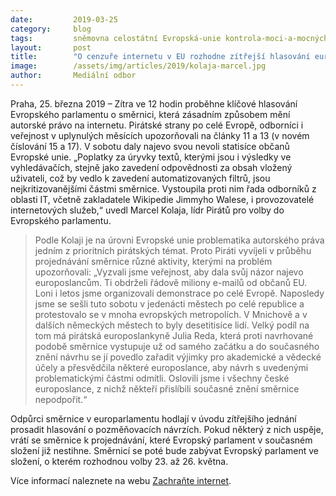 ```yaml
---
date:         2019-03-25
category:     blog
tags:         sněmovna celostátní Evropská-unie kontrola-moci-a-mocných
layout:       post
title:        "O cenzuře internetu v EU rozhodne zítřejší hlasování europarlamentu"
image:        /assets/img/articles/2019/kolaja-marcel.jpg
author:       Mediální odbor
---
```


Praha, 25. března 2019  – Zítra ve 12 hodin proběhne klíčové hlasování Evropského parlamentu o směrnici, která zásadním způsobem mění autorské právo na internetu. Pirátské strany po celé Evropě, odborníci i veřejnost v uplynulých měsících upozorňovali na články 11 a 13 (v novém číslování 15 a 17). V sobotu daly najevo svou nevoli statisíce občanů Evropské unie. „Poplatky za úryvky textů, kterými jsou i výsledky ve vyhledávačích, stejně jako zavedení odpovědnosti za obsah vložený uživateli, což by vedlo k zavedení automatizovaných filtrů, jsou nejkritizovanějšími částmi směrnice. Vystoupila proti nim řada odborníků z oblasti IT, včetně zakladatele Wikipedie Jimmyho Walese, i provozovatelé internetových služeb,“ uvedl Marcel Kolaja, lídr Pirátů pro volby do Evropského parlamentu.

> Podle Kolaji je na úrovni Evropské unie problematika autorského práva jedním z prioritních pirátských témat. Proto Piráti vyvíjeli v průběhu projednávání směrnice různé aktivity, kterými na problém upozorňovali: „Vyzvali jsme veřejnost, aby dala svůj názor najevo europoslancům. Ti obdrželi řádově miliony e-mailů od občanů EU. Loni i letos jsme organizovali demonstrace po celé Evropě. Naposledy jsme se sešli tuto sobotu v jedenácti městech po celé republice a protestovalo se v mnoha evropských metropolích. V Mnichově a v dalších německých městech to byly desetitisíce lidí. Velký podíl na tom má pirátská europoslankyně Julia Reda, která proti navrhované podobě směrnice vystupuje už od samého začátku a do současného znění návrhu se jí povedlo zařadit výjimky pro akademické a vědecké účely a přesvědčila některé europoslance, aby návrh s uvedenými problematickými částmi odmítli. Oslovili jsme i všechny české europoslance, z nichž někteří přislíbili současné znění směrnice nepodpořit.“

Odpůrci směrnice v europarlamentu hodlají v úvodu zítřejšího jednání prosadit hlasování o pozměňovacích návrzích. Pokud některý z nich uspěje, vrátí se směrnice k projednávání, které Evropský parlament v současném složení již nestihne. Směrnicí se poté bude zabývat Evropský parlament ve složení, o kterém rozhodnou volby 23. až 26. května.


Více informací naleznete na webu [Zachraňte internet](https://zachraninternet.cz/).
